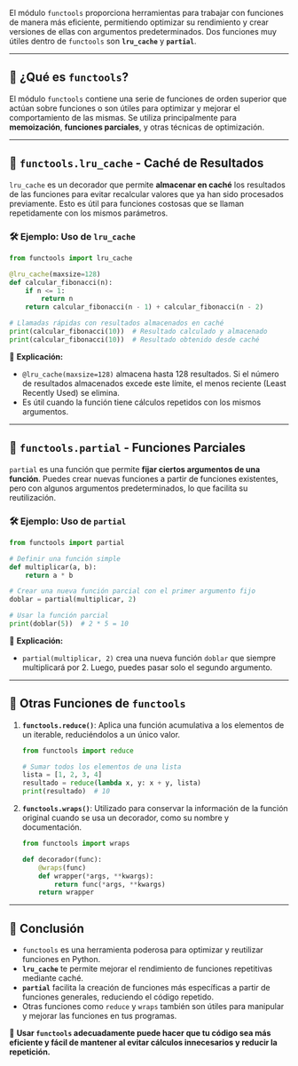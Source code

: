 

El módulo `functools` proporciona herramientas para trabajar con funciones de manera más eficiente, permitiendo optimizar su rendimiento y crear versiones de ellas con argumentos predeterminados. Dos funciones muy útiles dentro de `functools` son **`lru_cache`** y **`partial`**.

---

## 🔹 ¿Qué es `functools`?

El módulo `functools` contiene una serie de funciones de orden superior que actúan sobre funciones o son útiles para optimizar y mejorar el comportamiento de las mismas. Se utiliza principalmente para **memoización**, **funciones parciales**, y otras técnicas de optimización.

---

## 🔹 `functools.lru_cache` - Caché de Resultados

`lru_cache` es un decorador que permite **almacenar en caché** los resultados de las funciones para evitar recalcular valores que ya han sido procesados previamente. Esto es útil para funciones costosas que se llaman repetidamente con los mismos parámetros.

### 🛠️ Ejemplo: Uso de `lru_cache`

```python
from functools import lru_cache

@lru_cache(maxsize=128)
def calcular_fibonacci(n):
    if n <= 1:
        return n
    return calcular_fibonacci(n - 1) + calcular_fibonacci(n - 2)

# Llamadas rápidas con resultados almacenados en caché
print(calcular_fibonacci(10))  # Resultado calculado y almacenado
print(calcular_fibonacci(10))  # Resultado obtenido desde caché
```

📌 **Explicación:**
- `@lru_cache(maxsize=128)` almacena hasta 128 resultados. Si el número de resultados almacenados excede este límite, el menos reciente (Least Recently Used) se elimina.
- Es útil cuando la función tiene cálculos repetidos con los mismos argumentos.

---

## 🔹 `functools.partial` - Funciones Parciales

`partial` es una función que permite **fijar ciertos argumentos de una función**. Puedes crear nuevas funciones a partir de funciones existentes, pero con algunos argumentos predeterminados, lo que facilita su reutilización.

### 🛠️ Ejemplo: Uso de `partial`

```python
from functools import partial

# Definir una función simple
def multiplicar(a, b):
    return a * b

# Crear una nueva función parcial con el primer argumento fijo
doblar = partial(multiplicar, 2)

# Usar la función parcial
print(doblar(5))  # 2 * 5 = 10
```

📌 **Explicación:**
- `partial(multiplicar, 2)` crea una nueva función `doblar` que siempre multiplicará por 2. Luego, puedes pasar solo el segundo argumento.

---

## 🔹 Otras Funciones de `functools`

1. **`functools.reduce()`**: Aplica una función acumulativa a los elementos de un iterable, reduciéndolos a un único valor.
   
   ```python
   from functools import reduce
   
   # Sumar todos los elementos de una lista
   lista = [1, 2, 3, 4]
   resultado = reduce(lambda x, y: x + y, lista)
   print(resultado)  # 10
   ```

2. **`functools.wraps()`**: Utilizado para conservar la información de la función original cuando se usa un decorador, como su nombre y documentación.
   
   ```python
   from functools import wraps

   def decorador(func):
       @wraps(func)
       def wrapper(*args, **kwargs):
           return func(*args, **kwargs)
       return wrapper
   ```

---

## 🚀 Conclusión

- `functools` es una herramienta poderosa para optimizar y reutilizar funciones en Python.
- **`lru_cache`** te permite mejorar el rendimiento de funciones repetitivas mediante caché.
- **`partial`** facilita la creación de funciones más específicas a partir de funciones generales, reduciendo el código repetido.
- Otras funciones como `reduce` y `wraps` también son útiles para manipular y mejorar las funciones en tus programas.

📌 **Usar `functools` adecuadamente puede hacer que tu código sea más eficiente y fácil de mantener al evitar cálculos innecesarios y reducir la repetición.**
